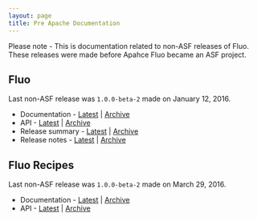 ```yaml
---
layout: page
title: Pre Apache Documentation
---
```


<div class="alert alert-danger" role="alert">Please note - This is documentation related to non-ASF releases of Fluo.  These releases were made before Apahce Fluo became an ASF project.</div>

## Fluo

Last non-ASF release was `1.0.0-beta-2` made on January 12, 2016.

* Documentation - [Latest][fluo-docs-latest] \| [Archive][fluo-docs-archive]
* API - [Latest][fluo-api-latest] \| [Archive][fluo-api-archive]
* Release summary -  [Latest][fluo-sum-latest] \| [Archive][fluo-sum-archive]
* Release notes - [Latest][fluo-notes-latest] \| [Archive][fluo-notes-archive]

## Fluo Recipes

Last non-ASF release was `1.0.0-beta-2` made on March 29, 2016.

* Documentation - [Latest][recipes-docs-latest] \| [Archive][recipes-docs-archive]
* API - [Latest][recipes-api-latest] \| [Archive][recipes-api-archive]

[fluo-docs-latest]: /docs/fluo/1.0.0-beta-2/
[fluo-api-latest]: /apidocs/fluo/1.0.0-beta-2/
[fluo-sum-latest]: /release-summaries/1.0.0-beta-2/
[fluo-notes-latest]: /release-notes/1.0.0-beta-2/
[recipes-docs-latest]: /docs/fluo-recipes/1.0.0-beta-2/
[recipes-api-latest]: /apidocs/fluo-recipes/1.0.0-beta-2/
[fluo-docs-archive]: /docs/fluo/
[fluo-api-archive]: /apidocs/fluo/
[fluo-sum-archive]: /release-summaries/
[fluo-notes-archive]: /release-notes/
[recipes-docs-archive]: /docs/fluo-recipes/
[recipes-api-archive]: /apidocs/fluo-recipes/
